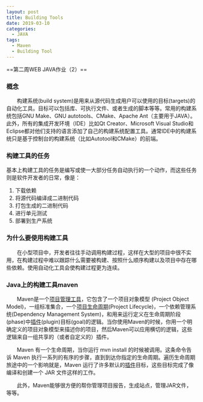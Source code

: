 ```yaml
---
layout: post
title: Building Tools
date: 2019-03-10
categories: 
  - JAVA
tags:
  - Maven
  - Building Tool
---
```


==第二周WEB JAVA作业（2）==

<!-- more -->

### 概念

　　构建系统(build system)是用来从源代码生成用户可以使用的目标(targets)的自动化工具。目标可以包括库、可执行文件、或者生成的脚本等等。常用的构建系统包括GNU Make、GNU autotools、CMake、Apache Ant（主要用于JAVA）。此外，所有的集成开发环境（IDE）比如Qt Creator、Microsoft Visual Studio和Eclipse都对他们支持的语言添加了自己的构建系统配置工具。通常IDE中的构建系统只是基于控制台的构建系统（比如Autotool和CMake）的前端。

### 构建工具的任务

基本上构建工具的任务是编写或使一大部分任务自动执行的一个动作，而这些任务则是软件开发者的日常，像是：

1.  下载依赖
2.  将源代码编译成二进制代码
3.  打包生成的二进制代码
4.  进行单元测试
5.  部署到生产系统

### 为什么要使用构建工具

　　在小型项目中，开发者往往手动调用构建过程，这样在大型的项目中很不实用，在构建过程中难以跟踪什么需要被构建、按照什么顺序构建以及项目中存在哪些依赖。使用自动化工具会使构建过程更为连续。

### Java上的构建工具maven

　　Maven是一个[项目管理工具](https://baike.baidu.com/item/%E9%A1%B9%E7%9B%AE%E7%AE%A1%E7%90%86%E5%B7%A5%E5%85%B7)，它包含了一个项目对象模型 (Project Object Model)，一组标准集合，一个[项目生命周期](https://baike.baidu.com/item/%E9%A1%B9%E7%9B%AE%E7%94%9F%E5%91%BD%E5%91%A8%E6%9C%9F)(Project Lifecycle)，一个依赖管理系统(Dependency Management System)，和用来运行定义在生命周期阶段(phase)中[插件](https://baike.baidu.com/item/%E6%8F%92%E4%BB%B6)(plugin)目标(goal)的逻辑。当你使用Maven的时候，你用一个明确定义的项目对象模型来描述你的项目，然后Maven可以应用横切的逻辑，这些逻辑来自一组共享的（或者自定义的）插件。

　　Maven 有一个生命周期，当你运行 mvn install 的时候被调用。这条命令告诉 Maven 执行一系列的有序的步骤，直到到达你指定的生命周期。遍历生命周期旅途中的一个影响就是，Maven 运行了许多默认的[插件](https://baike.baidu.com/item/%E6%8F%92%E4%BB%B6)目标，这些目标完成了像编译和创建一个 JAR 文件这样的工作。

　　此外，Maven能够很方便的帮你管理项目报告，生成站点，管理JAR文件，等等。
